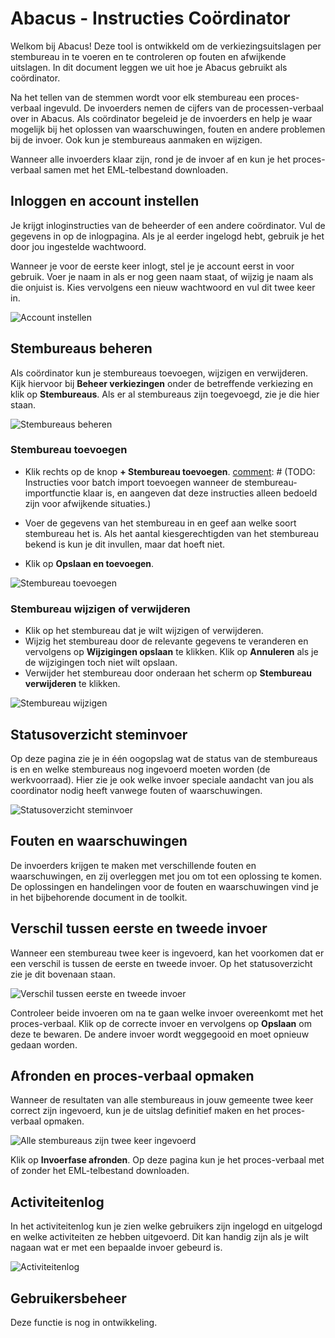 # Abacus - Instructies Coördinator

Welkom bij Abacus! Deze tool is ontwikkeld om de verkiezingsuitslagen per stembureau in te voeren en te controleren op fouten en afwijkende uitslagen. In dit document leggen we uit hoe je Abacus gebruikt als coördinator.

Na het tellen van de stemmen wordt voor elk stembureau een proces-verbaal ingevuld. De invoerders nemen de cijfers van de processen-verbaal over in Abacus. Als coördinator begeleid je de invoerders en help je waar mogelijk bij het oplossen van waarschuwingen, fouten en andere problemen bij de invoer. Ook kun je stembureaus aanmaken en wijzigen.

Wanneer alle invoerders klaar zijn, rond je de invoer af en kun je het proces-verbaal samen met het EML-telbestand downloaden.

## Inloggen en account instellen

Je krijgt inloginstructies van de beheerder of een andere coördinator. Vul de gegevens in op de inlogpagina. Als je al eerder ingelogd hebt, gebruik je het door jou ingestelde wachtwoord.

Wanneer je voor de eerste keer inlogt, stel je je account eerst in voor gebruik. Voer je naam in als er nog geen naam staat, of wijzig je naam als die onjuist is. Kies vervolgens een nieuw wachtwoord en vul dit twee keer in.

![Account instellen](./img/coordinator-account-instellen.png)

## Stembureaus beheren

Als coördinator kun je stembureaus toevoegen, wijzigen en verwijderen. Kijk hiervoor bij **Beheer verkiezingen** onder de betreffende verkiezing en klik op **Stembureaus**. Als er al stembureaus zijn toegevoegd, zie je die hier staan.

![Stembureaus beheren](./img/stembureaus-beheren.png)

### Stembureau toevoegen

- Klik rechts op de knop **+ Stembureau toevoegen**.
[comment]: # (TODO: Instructies voor batch import toevoegen wanneer de stembureau-importfunctie klaar is, en aangeven dat deze instructies alleen bedoeld zijn voor afwijkende situaties.)

- Voer de gegevens van het stembureau in en geef aan welke soort stembureau het is. Als het aantal kiesgerechtigden van het stembureau bekend is kun je dit invullen, maar dat hoeft niet.
- Klik op **Opslaan en toevoegen**.

![Stembureau toevoegen](./img/stembureau-toevoegen.png)

### Stembureau wijzigen of verwijderen

- Klik op het stembureau dat je wilt wijzigen of verwijderen.
- Wijzig het stembureau door de relevante gegevens te veranderen en vervolgens op **Wijzigingen opslaan** te klikken. Klik op **Annuleren** als je de wijzigingen toch niet wilt opslaan.
- Verwijder het stembureau door onderaan het scherm op **Stembureau verwijderen** te klikken.

![Stembureau wijzigen](./img/stembureau-wijzigen.png)

## Statusoverzicht steminvoer

[comment]: # (TODO: instructies toevoegen voor doorklikken vanuit detailpagina naar de status van de steminvoer, zodra dit gebouwd is.)

Op deze pagina zie je in één oogopslag wat de status van de stembureaus is en en welke stembureaus nog ingevoerd moeten worden (de werkvoorraad). Hier zie je ook welke invoer speciale aandacht van jou als coordinator nodig heeft vanwege fouten of waarschuwingen.

![Statusoverzicht steminvoer](./img/statusoverzicht-steminvoer.png)

## Fouten en waarschuwingen

De invoerders krijgen te maken met verschillende fouten en waarschuwingen, en zij overleggen met jou om tot een oplossing te komen. De oplossingen en handelingen voor de fouten en waarschuwingen vind je in het bijbehorende document in de toolkit.

## Verschil tussen eerste en tweede invoer

Wanneer een stembureau twee keer is ingevoerd, kan het voorkomen dat er een verschil is tussen de eerste en tweede invoer. Op het statusoverzicht zie je dit bovenaan staan.

![Verschil tussen eerste en tweede invoer](./img/verschil-eerste-tweede-invoer.png)

Controleer beide invoeren om na te gaan welke invoer overeenkomt met het proces-verbaal. Klik op de correcte invoer en vervolgens op **Opslaan** om deze te bewaren. De andere invoer wordt weggegooid en moet opnieuw gedaan worden.

## Afronden en proces-verbaal opmaken

Wanneer de resultaten van alle stembureaus in jouw gemeente twee keer correct zijn ingevoerd, kun je de uitslag definitief maken en het proces-verbaal opmaken.

![Alle stembureaus zijn twee keer ingevoerd](./img/statusoverzicht-twee-keer-ingevoerd.png)

Klik op **Invoerfase afronden**. Op deze pagina kun je het proces-verbaal met of zonder het EML-telbestand downloaden.

## Activiteitenlog

In het activiteitenlog kun je zien welke gebruikers zijn ingelogd en uitgelogd en welke activiteiten ze hebben uitgevoerd. Dit kan handig zijn als je wilt nagaan wat er met een bepaalde invoer gebeurd is.

![Activiteitenlog](./img/activiteitenlog.png)

## Gebruikersbeheer

Deze functie is nog in ontwikkeling.
